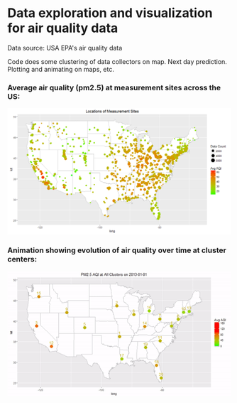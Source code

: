 # Data exploration and visualization for air quality data

Data source: USA EPA's air quality data

Code does some clustering of data collectors on map. Next day prediction. Plotting and animating on maps, etc.

### Average air quality (pm2.5) at measurement sites across the US:

![alt text](https://raw.githubusercontent.com/hellokikicat/pm25/master/AllSites.png)

### Animation showing evolution of air quality over time at cluster centers:

![alt text](https://raw.githubusercontent.com/hellokikicat/pm25/master/pm25_anim.gif)


